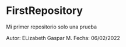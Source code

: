 # FirstRepository
Mi primer repositorio solo una prueba

Autor: ELizabeth Gaspar M.
Fecha: 06/02/2022
